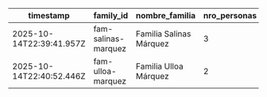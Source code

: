 | timestamp | family_id | nombre_familia | nro_personas | asistencia |
|---|---|---|---|---|
| 2025-10-14T22:39:41.957Z | fam-salinas-marquez | Familia Salinas Márquez | 3 | Sí |
| 2025-10-14T22:40:52.446Z | fam-ulloa-marquez | Familia Ulloa Márquez | 2 | No |
